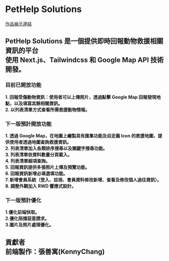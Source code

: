 # PetHelp Solutions

[作品展示連結](https://pethelp.solutions/)

## PetHelp Solutions 是一個提供即時回報動物救援相關資訊的平台<br>使用 Next.js、Tailwindcss 和 Google Map API 技術開發。

### 目前已開放功能

**1. 回報受傷動物資訊：使用者可以上傳照片，透過點擊 Google Map 回報發現地點，以及填寫其餘相關資訊。**<br>
**2. 以列表清單方式查看所需救援動物情報。**<br>

### 下一版預計開放功能

**1. 透過 Google Map，在地圖上繪製具有匯集功能及自定義 Icon 的救援地圖，提供使用者透過地圖查詢救援資訊。**<br>
**2. 列表清單加入各類排序搜尋以及關鍵字搜尋功能。**<br>
**3. 列表清單依資料數量分頁載入。**<br>
**4. 列表清單細項查詢。**<br>
**5. 回報資訊提供多張照片上傳及預覽功能。**<br>
**6. 回報資訊新增必填選填功能。**<br>
**7. 新增會員系統（登入、註冊、會員資料修改新增、查看及修改個人過往資訊）。**<br>
**8. 調整外觀加入 RWD 響應式設計。**<br>

### 下一版預計優化

**1.優化前端快取。**<br>
**2.優化阻擋惡意請求。**<br>
**3.圖片及照片處理優化。**<br>

## 貢獻者<br> 前端製作：張善寓(KennyChang)
